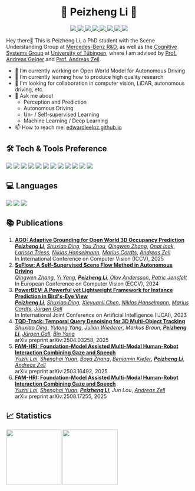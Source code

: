 <h1 align="center"> 🌟 Peizheng Li 🌟</h1>

<p align="center">
<a href="https://edwardleelpz.github.io/">
  <img src="https://img.shields.io/badge/-Website-000?style=flat&logo=About.me&logoColor=white">
</a>
<a href="mailto:peizheng.li@yahoo.com">
  <img src="https://img.shields.io/badge/-Email-D14836?style=flat&logo=Gmail&logoColor=white">
</a>
<a href="https://scholar.google.com/citations?user=SExOc74AAAAJ&hl">
  <img src="https://img.shields.io/badge/-Google_Scholar-4285F4?style=flat&logo=Google-Scholar&logoColor=white">
</a>
<a href="https://www.linkedin.com/in/peizheng-li/">
  <img src="https://img.shields.io/badge/-LinkedIn-0077B5?style=flat&logo=linkedin&logoColor=white">
</a>
<a href="https://twitter.com/DR_Edward_Lee">
  <img src="https://img.shields.io/badge/-Twitter-1DA1F2?style=flat&logo=twitter&logoColor=white">
</a>
<a href="https://instagram.com/edward_lee_lpz">
  <img src="https://img.shields.io/badge/-Instagram-E4405F?style=flat&logo=instagram&logoColor=white">
</a>
<a href="https://facebook.com/lipeizheng">
  <img src="https://img.shields.io/badge/-Facebook-1877F2?style=flat&logo=facebook&logoColor=white">
</a>
<a href="https://youtube.com/@PeizhengLi">
  <img src="https://img.shields.io/badge/-YouTube-FF0000?style=flat&logo=youtube&logoColor=white">
</a>
</p>

Hey there👋 This is Peizheng Li, a PhD student with the Scene Understanding Group at [Mercedes-Benz R&D](https://www.mercedes-benz.com/en/), as well as the [Cognitive Systems Group](https://uni-tuebingen.de/en/fakultaeten/mathematisch-naturwissenschaftliche-fakultaet/fachbereiche/informatik/lehrstuehle/kognitive-systeme/) at [University of Tübingen](https://uni-tuebingen.de/en), where I am advised by [Prof. Andreas Geiger](https://www.cvlibs.net/) and [Prof. Andreas Zell](https://uni-tuebingen.de/en/fakultaeten/mathematisch-naturwissenschaftliche-fakultaet/fachbereiche/informatik/lehrstuehle/kognitive-systeme/the-chair/staff/prof-dr-andreas-zell/).

- 🔭 I’m currently working on Open World Model for Autonomous Driving
- 🌱 I’m currently learning how to produce high quality research
- 👯 I'm looking for collaboration in computer vision, LiDAR, autonomous driving, etc.
- 💬 Ask me about
  - Perception and Prediction
  - Autonomous Driving
  - Un- / Self-supervised Learning
  - Machine Learning / Deep Learning
- 📫 How to reach me: [edwardleelpz.github.io](https://edwardleelpz.github.io/)

## 🛠️ Tech & Tools Preference 
<img src="https://img.shields.io/badge/-VSCode-007ACC?style=flat&logo=visual-studio-code&logoColor=white"> <img src="https://img.shields.io/badge/-Colab-F9AB00?style=flat&logo=google-colab&logoColor=white">
<img src="https://img.shields.io/badge/-Docker-2496ED?style=flat&logo=docker&logoColor=white">
<img src="https://img.shields.io/badge/-Git-F05032?style=flat&logo=git&logoColor=white">
<img src="https://img.shields.io/badge/-GitHub-181717?style=flat&logo=github&logoColor=white">
<img src="https://img.shields.io/badge/-Azure-0089D6?style=flat&logo=microsoft-azure&logoColor=white">
<img src="https://img.shields.io/badge/-PyTorch-EE4C2C?style=flat&logo=pytorch&logoColor=white">
<img src="https://img.shields.io/badge/-TensorFlow-FF6F00?style=flat&logo=tensorflow&logoColor=white">
<img src="https://img.shields.io/badge/-ChatGPT-FF0000?style=flat&logo=openai&logoColor=white">
<img src="https://img.shields.io/badge/-OpenCV-5C3EE8?style=flat&logo=opencv&logoColor=white">
<img src="https://img.shields.io/badge/-MMDetection-brightgreen?style=flat">
<img src="https://img.shields.io/badge/-Detectron2-blue?style=flat">

## 💻 Languages 
<img src="https://img.shields.io/badge/-Python-3776AB?style=flat&logo=python&logoColor=white"> <img src="https://img.shields.io/badge/-C++-00599C?style=flat&logo=c%2B%2B&logoColor=white">
<img src="https://img.shields.io/badge/-C%23-239120?style=flat&logo=c-sharp&logoColor=white">

## 📚 Publications
1. [**AGO: Adaptive Grounding for Open World 3D Occupancy Prediction**](https://arxiv.org/abs/2504.10117)  
   [_**Peizheng Li**_](https://edwardleelpz.github.io/), [_Shuxiao Ding_](https://dsx0511.github.io/), [_You Zhou_](https://scholar.google.com/citations?user=DAuIVp8AAAAJ&hl=en), [_Qingwen Zhang_](https://kin-zhang.github.io/), [_Onat Inak_](https://openreview.net/profile?id=%7EOnat_Inak1), [_Larissa Triess_](https://larissa.triess.eu/), [_Niklas Hanselmann_](https://lasnik.github.io/), [_Marius Cordts_](https://scholar.google.com/citations?user=RM0ik8wAAAAJ&hl=en&oi=ao), [_Andreas Zell_](https://uni-tuebingen.de/en/fakultaeten/mathematisch-naturwissenschaftliche-fakultaet/fachbereiche/informatik/lehrstuehle/kognitive-systeme/the-chair/staff/prof-dr-andreas-zell/)  
   In International Conference on Computer Vision (ICCV), 2025  
2. [**SeFlow: A Self-Supervised Scene Flow Method in Autonomous Driving**](https://link.springer.com/chapter/10.1007/978-3-031-73232-4_20)  
   [_Qingwen Zhang_](https://kin-zhang.github.io/), [_Yi Yang_](https://www.kth.se/profile/yiya?l=en), [_**Peizheng Li**_](https://edwardleelpz.github.io/), [_Olov Andersson_](https://www.kth.se/profile/olovand), [_Patric Jensfelt_](https://www.kth.se/profile/patric)  
   In European Conference on Computer Vision (ECCV), 2024  
3. [**PowerBEV: A Powerful yet Lightweight Framework for Instance Prediction in Bird's-Eye View**](https://www.ijcai.org/proceedings/2023/0120.pdf)  
   [_**Peizheng Li**_](https://edwardleelpz.github.io/), [_Shuxiao Ding_](https://dsx0511.github.io/), [_Xieyuanli Chen_](https://xieyuanli-chen.com/), [_Niklas Hanselmann_](https://lasnik.github.io/), [_Marius Cordts_](https://scholar.google.com/citations?user=RM0ik8wAAAAJ&hl=en&oi=ao), [_Jürgen Gall_](https://scholar.google.com/citations?user=1CLaPMEAAAAJ&hl=en&oi=ao)  
   In International Joint Conference on Artificial Intelligence (IJCAI), 2023  
4. [**TQD-Track: Temporal Query Denoising for 3D Multi-Object Tracking**](https://arxiv.org/abs/2504.03258)  
   [_Shuxiao Ding_](https://dsx0511.github.io/), [_Yutong Yang_](https://scholar.google.com/citations?user=kg9OvU0AAAAJ&hl=en), [_Julian Wiederer_](https://scholar.google.com/citations?user=YRAtWesAAAAJ&hl=en), _Markus Braun_,  [_**Peizheng Li**_](https://edwardleelpz.github.io/), [_Jürgen Gall_](https://scholar.google.com/citations?user=1CLaPMEAAAAJ&hl=en&oi=ao), [_Bin Yang_](https://www.iss.uni-stuttgart.de/institut/team/Yang-00004/)  
   arXiv preprint arXiv:2504.03258, 2025  
6. [**FAM-HRI: Foundation-Model Assisted Multi-Modal Human-Robot Interaction Combining Gaze and Speech**](https://arxiv.org/abs/2503.16492)  
   [_Yuzhi Lai_](https://scholar.google.com/citations?user=9Z6Gjo4AAAAJ&hl=en), [_Shenghai Yuan_](https://scholar.google.com/citations?user=XcV_sesAAAAJ&hl=en), [_Boya Zhang_](https://uni-tuebingen.de/fakultaeten/mathematisch-naturwissenschaftliche-fakultaet/fachbereiche/informatik/lehrstuehle/kognitive-systeme/the-chair/staff/boya-zhang/), [_Benjamin Kiefer_](https://scholar.google.com/citations?user=IgH9QkEAAAAJ&hl=en), [_**Peizheng Li**_](https://edwardleelpz.github.io/), [_Andreas Zell_](https://uni-tuebingen.de/en/fakultaeten/mathematisch-naturwissenschaftliche-fakultaet/fachbereiche/informatik/lehrstuehle/kognitive-systeme/the-chair/staff/prof-dr-andreas-zell/)  
   arXiv preprint arXiv:2503.16492, 2025
6. [**FAM-HRI: Foundation-Model Assisted Multi-Modal Human-Robot Interaction Combining Gaze and Speech**](https://arxiv.org/abs/2508.17255)  
   [_Yuzhi Lai_](https://scholar.google.com/citations?user=9Z6Gjo4AAAAJ&hl=en), [_Shenghai Yuan_](https://scholar.google.com/citations?user=XcV_sesAAAAJ&hl=en), [_**Peizheng Li**_](https://edwardleelpz.github.io/), _Jun Lou_, [_Andreas Zell_](https://uni-tuebingen.de/en/fakultaeten/mathematisch-naturwissenschaftliche-fakultaet/fachbereiche/informatik/lehrstuehle/kognitive-systeme/the-chair/staff/prof-dr-andreas-zell/)  
   arXiv preprint arXiv:2508.17255, 2025

## 📈 Statistics
<a href="https://github.com/EdwardLeeLPZ/github-readme-stats">
  <img align="left" src="https://github-readme-stats.vercel.app/api/top-langs/?username=EdwardLeeLPZ&layout=compact" height="150" />
</a>
<a href="https://github.com/EdwardLeeLPZ/github-readme-stats">
  <img align="left" src="https://github-readme-stats.vercel.app/api?username=EdwardLeeLPZ&show_icons=true&theme=tokyonight" height="150" />
</a>  
